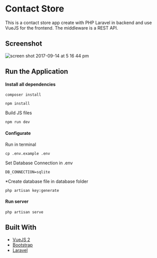 # Contact Store

This is a contact store app create with PHP Laravel in backend and use VueJS for the frontend. The middleware is a REST API.

## Screenshot

![screen shot 2017-09-14 at 5 16 44 pm](https://user-images.githubusercontent.com/6087113/30420183-114802a2-9939-11e7-860c-ec14d5406456.png)

## Run the Application

#### Install all dependencies

```
composer install
```

```
npm install
```

Build JS files

```
npm run dev
```

#### Configurate

Run in terminal
```
cp .env.example .env
```

Set Database Connection in .env

```
DB_CONNECTION=sqlite 
```

*Create database file in database folder


```
php artisan key:generate
```

#### Run server 

```
php artisan serve
```



## Built With

* [VueJS 2](https://vuejs.org/)
* [Bootstrap](http://getbootstrap.com/)
* [Laravel ](https://laravel.com/)
